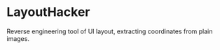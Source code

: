 LayoutHacker
============

Reverse engineering tool of UI layout, extracting coordinates from plain images.